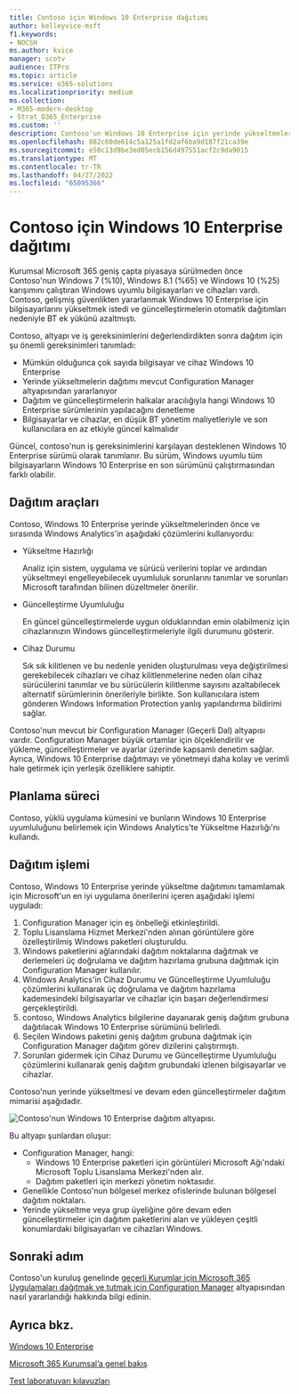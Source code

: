 ```yaml
---
title: Contoso için Windows 10 Enterprise dağıtımı
author: kelleyvice-msft
f1.keywords:
- NOCSH
ms.author: kvice
manager: scotv
audience: ITPro
ms.topic: article
ms.service: o365-solutions
ms.localizationpriority: medium
ms.collection:
- M365-modern-desktop
- Strat_O365_Enterprise
ms.custom: ''
description: Contoso'un Windows 10 Enterprise için yerinde yükseltmeleri dağıtmak için Microsoft Endpoint Configuration Manager nasıl kullandığını anlayın.
ms.openlocfilehash: 082c60de614c5a125a1fd2af6ba9d187f21ca39e
ms.sourcegitcommit: e50c13d9be3ed05ecb156d497551acf2c9da9015
ms.translationtype: MT
ms.contentlocale: tr-TR
ms.lasthandoff: 04/27/2022
ms.locfileid: "65095366"
---
```

# <a name="windows-10-enterprise-deployment-for-contoso"></a>Contoso için Windows 10 Enterprise dağıtımı

Kurumsal Microsoft 365 geniş çapta piyasaya sürülmeden önce Contoso'nun Windows 7 (%10), Windows 8.1 (%65) ve Windows 10 (%25) karışımını çalıştıran Windows uyumlu bilgisayarları ve cihazları vardı. Contoso, gelişmiş güvenlikten yararlanmak Windows 10 Enterprise için bilgisayarlarını yükseltmek istedi ve güncelleştirmelerin otomatik dağıtımları nedeniyle BT ek yükünü azaltmıştı. 

Contoso, altyapı ve iş gereksinimlerini değerlendirdikten sonra dağıtım için şu önemli gereksinimleri tanımladı:

- Mümkün olduğunca çok sayıda bilgisayar ve cihaz Windows 10 Enterprise
- Yerinde yükseltmelerin dağıtımı mevcut Configuration Manager altyapısından yararlanıyor
- Dağıtım ve güncelleştirmelerin halkalar aracılığıyla hangi Windows 10 Enterprise sürümlerinin yapılacağını denetleme
- Bilgisayarlar ve cihazlar, en düşük BT yönetim maliyetleriyle ve son kullanıcılara en az etkiyle güncel kalmalıdır

Güncel, contoso'nun iş gereksinimlerini karşılayan desteklenen Windows 10 Enterprise sürümü olarak tanımlanır. Bu sürüm, Windows uyumlu tüm bilgisayarların Windows 10 Enterprise en son sürümünü çalıştırmasından farklı olabilir.

## <a name="deployment-tools"></a>Dağıtım araçları

Contoso, Windows 10 Enterprise yerinde yükseltmelerinden önce ve sırasında Windows Analytics'in aşağıdaki çözümlerini kullanıyordu:

- Yükseltme Hazırlığı  

  Analiz için sistem, uygulama ve sürücü verilerini toplar ve ardından yükseltmeyi engelleyebilecek uyumluluk sorunlarını tanımlar ve sorunları Microsoft tarafından bilinen düzeltmeler önerilir.

- Güncelleştirme Uyumluluğu  

  En güncel güncelleştirmelerde uygun olduklarından emin olabilmeniz için cihazlarınızın Windows güncelleştirmeleriyle ilgili durumunu gösterir.

- Cihaz Durumu  

  Sık sık kilitlenen ve bu nedenle yeniden oluşturulması veya değiştirilmesi gerekebilecek cihazları ve cihaz kilitlenmelerine neden olan cihaz sürücülerini tanımlar ve bu sürücülerin kilitlenme sayısını azaltabilecek alternatif sürümlerinin önerileriyle birlikte. Son kullanıcılara istem gönderen Windows Information Protection yanlış yapılandırma bildirimi sağlar.
 
Contoso'nun mevcut bir Configuration Manager (Geçerli Dal) altyapısı vardır. Configuration Manager büyük ortamlar için ölçeklendirilir ve yükleme, güncelleştirmeler ve ayarlar üzerinde kapsamlı denetim sağlar. Ayrıca, Windows 10 Enterprise dağıtmayı ve yönetmeyi daha kolay ve verimli hale getirmek için yerleşik özelliklere sahiptir.

## <a name="planning-process"></a>Planlama süreci

Contoso, yüklü uygulama kümesini ve bunların Windows 10 Enterprise uyumluluğunu belirlemek için Windows Analytics'te Yükseltme Hazırlığı'nı kullandı.

## <a name="deployment-process"></a>Dağıtım işlemi

Contoso, Windows 10 Enterprise yerinde yükseltme dağıtımını tamamlamak için Microsoft'un en iyi uygulama önerilerini içeren aşağıdaki işlemi uyguladı:

1. Configuration Manager için eş önbelleği etkinleştirildi.
2. Toplu Lisanslama Hizmet Merkezi'nden alınan görüntülere göre özelleştirilmiş Windows paketleri oluşturuldu.
3. Windows paketlerini ağlarındaki dağıtım noktalarına dağıtmak ve derlemeleri üç doğrulama ve dağıtım hazırlama grubuna dağıtmak için Configuration Manager kullanılır.
4. Windows Analytics'in Cihaz Durumu ve Güncelleştirme Uyumluluğu çözümlerini kullanarak üç doğrulama ve dağıtım hazırlama kademesindeki bilgisayarlar ve cihazlar için başarı değerlendirmesi gerçekleştirildi.
5. contoso, Windows Analytics bilgilerine dayanarak geniş dağıtım grubuna dağıtılacak Windows 10 Enterprise sürümünü belirledi.
6. Seçilen Windows paketini geniş dağıtım grubuna dağıtmak için Configuration Manager dağıtım görev dizilerini çalıştırmıştı.
7. Sorunları gidermek için Cihaz Durumu ve Güncelleştirme Uyumluluğu çözümlerini kullanarak geniş dağıtım grubundaki izlenen bilgisayarlar ve cihazlar.

Contoso'nun yerinde yükseltmesi ve devam eden güncelleştirmeler dağıtım mimarisi aşağıdadır.

![Contoso'nun Windows 10 Enterprise dağıtım altyapısı.](../media/contoso-win10/contoso-win10-fig1.png)

Bu altyapı şunlardan oluşur:

- Configuration Manager, hangi:
  - Windows 10 Enterprise paketleri için görüntüleri Microsoft Ağı'ndaki Microsoft Toplu Lisanslama Merkezi'nden alır.
  - Dağıtım paketleri için merkezi yönetim noktasıdır.
- Genellikle Contoso'nun bölgesel merkez ofislerinde bulunan bölgesel dağıtım noktaları.
- Yerinde yükseltme veya grup üyeliğine göre devam eden güncelleştirmeler için dağıtım paketlerini alan ve yükleyen çeşitli konumlardaki bilgisayarları ve cihazları Windows.

## <a name="next-step"></a>Sonraki adım

Contoso'un kuruluş genelinde [geçerli Kurumlar için Microsoft 365 Uygulamaları dağıtmak ve tutmak için Configuration Manager](contoso-o365pp.md) altyapısından nasıl yararlandığı hakkında bilgi edinin. 

## <a name="see-also"></a>Ayrıca bkz.

[Windows 10 Enterprise](/windows/deployment/)

[Microsoft 365 Kurumsal’a genel bakış](microsoft-365-overview.md)

[Test laboratuvarı kılavuzları](m365-enterprise-test-lab-guides.md)